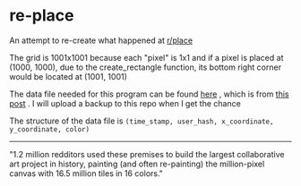 # re-place

An attempt to re-create what happened at [r/place](https://www.reddit.com/r/place)

The grid is 1001x1001 because each "pixel" is 1x1 and if a pixel is placed at
(1000, 1000), due to the create_rectangle function, its bottom right corner
would be located at (1001, 1001)

The data file needed for this program can be found [here](https://mega.nz/#!E0gQ2KiY!n6HnDfR8bpQz79fKv4GtTt06S4iLSBq7bDfeo-rxuUU)
, which is from [this post](https://www.reddit.com/r/place/comments/65x14m/place_time_lapse_and_data_from_start_to_finish/)
. I will upload a backup to this repo when I get the chance

The structure of the data file is `(time_stamp, user_hash, x_coordinate, y_coordinate, color)`

---

"1.2 million redditors used these premises to build the largest collaborative
art project in history, painting (and often re-painting) the million-pixel
canvas with 16.5 million tiles in 16 colors."
